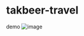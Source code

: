 # takbeer-travel
demo
![image](https://github.com/nayab23/takbeer-travel/assets/47686350/ac0410cd-5c37-40c1-8471-339661b8dfef)
